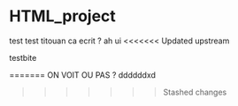 # HTML_project
test
test titouan
ca ecrit ? ah ui
<<<<<<< Updated upstream

testbite


=======
ON VOIT OU PAS ?
ddddddxd
>>>>>>> Stashed changes
